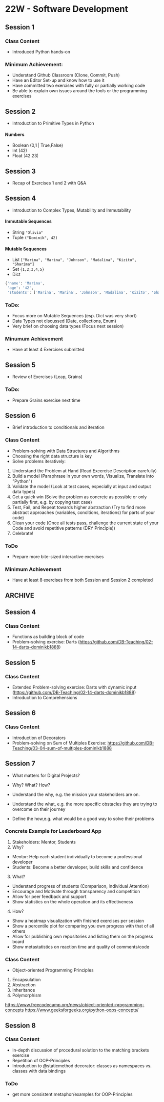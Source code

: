 # 22W - Software Development

## Session 1

### Class Content
- Introduced Python hands-on

### Minimum Achievement:

- Understand Github Classroom (Clone, Commit, Push)
- Have an Editor Set-up and know how to use it
- Have committed two exercises with fully or partially working code
- Be able to explain own issues around the tools or the programming exercises


## Session 2

- Introduction to Primitive Types in Python

#### Numbers

- Boolean (0,1 | True,False)
- Int (42)
- Float (42.23)


## Session 3

- Recap of Exercises 1 and 2 with Q&A


## Session 4

- Introduction to Complex Types, Mutability and Immutability

#### Immutable Sequences

- String `"Olivia"`
- Tuple  `("Dominik", 42)`


#### Mutable Sequences

- List `["Marina", "Marina", "Johnson", "Madalina", "Kizito", "Sharima"]`
- Set `{1,2,3,4,5}`
- Dict
``` python
{'name': 'Marina',
 'age': '42',
 'students': ['Marina', 'Marina', 'Johnson', 'Madalina', 'Kizito', 'Sharima']}
```


### ToDo:

- Focus more on Mutable Sequences (esp. Dict was very short)
- Data Types not discussed (Date, collections, Enum)
- Very brief on choosing data types (Focus next session)


### Minumum Achievement

- Have at least 4 Exercises submitted


## Session 5

- Review of Exercises (Leap, Grains)

### ToDo:

- Prepare Grains exercise next time



## Session 6

- Brief introduction to conditionals and iteration

### Class Content

- Problem-solving with Data Structures and Algorithms
- Choosing the right data structure is key
- Solve problems iteratively:

1. Understand the Problem at Hand (Read Excercise Description carefully)
2. Build a model (Paraphrase in your own words, Visualize, Translate into "Python")
3. Validate the model (Look at test cases, especially at input and output data types)
4. Get a quick win (Solve the problem as concrete as possible or only partially first, e.g. by copying test case)
5. Test, Fail, and Repeat towards higher abstraction (Try to find more abstract approaches (variables, conditions, iterations) for parts of your code)
6. Clean your code (Once all tests pass, challenge the current state of your Code and avoid repetitive patterns (DRY Principle))
7. Celebrate!

### ToDo

- Prepare more bite-sized interactive exercises

### Minimum Achievement

- Have at least 8 exercises from both Session and Session 2 completed





## ARCHIVE

## Session 4

### Class Content

- Functions as building block of code
- Problem-solving exercise: Darts (https://github.com/DB-Teaching/02-14-darts-dominikb1888)


## Session 5

### Class Content

- Extended Problem-solving exercise: Darts with dynamic input (https://github.com/DB-Teaching/02-14-darts-dominikb1888)
- Introduction to Comprehensions


## Session 6

### Class Content

- Introduction of Decorators
- Problem-solving on Sum of Multiples Exercise: https://github.com/DB-Teaching/03-04-sum-of-multiples-dominikb1888

## Session 7

- What matters for Digital Projects?
- Why? What? How?

- Understand the why, e.g. the mission your stakeholders are on.
- Understand the what, e.g. the more specific obstacles they are trying to overcome on their journey
- Define the how,e.g. what would be a good way to solve their problems

### Concrete Example for Leaderboard App
1. Stakeholders: Mentor, Students
2. Why?
- Mentor: Help each student individually to become a professional developer
- Students: Become a better developer, build skills and confidence

3. What?
- Understand progress of students (Comparison, Individual Attention)
- Encourage and Motivate through transparency and competition
- Allow for peer feedback and support
- Show statistics on the whole operation and its effectiveness

4. How?
- Show a heatmap visualization with finished exercises per session
- Show a percentile plot for comparing you own progress with that of all others
- Allow for publishing own repositories and listing them on the progress board
- Show metastatistics on reaction time and quality of comments/code


### Class Content

- Object-oriented Programming Principles
1. Encapsulation
2. Abstraction
3. Inheritance
4. Polymorphism

https://www.freecodecamp.org/news/object-oriented-programming-concepts
https://www.geeksforgeeks.org/python-oops-concepts/

## Session 8

### Class Content

- In-depth discussion of procedural solution to the matching brackets exercise
- Repetition of OOP-Principles
- Introduction to @staticmethod decorator: classes as namespaces vs. classes with data bindings

### ToDo

- get more consistent metaphor/examples for OOP-Principles
